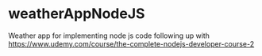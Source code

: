 # weatherAppNodeJS
Weather app for implementing node js code following up with https://www.udemy.com/course/the-complete-nodejs-developer-course-2
